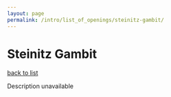 ```yaml
---
layout: page
permalink: /intro/list_of_openings/steinitz-gambit/
---
```


# Steinitz Gambit

[back to list](../)

Description unavailable